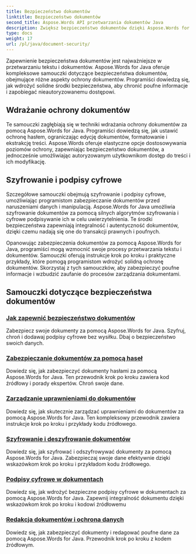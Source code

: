 ```yaml
---
title: Bezpieczeństwo dokumentów
linktitle: Bezpieczeństwo dokumentów
second_title: Aspose.Words API przetwarzania dokumentów Java
description: Zwiększ bezpieczeństwo dokumentów dzięki Aspose.Words for Java! Wdrażaj ochronę, szyfrowanie i podpisy cyfrowe, aby zapewnić solidną ochronę danych.
type: docs
weight: 17
url: /pl/java/document-security/
---
```


Zapewnienie bezpieczeństwa dokumentów jest najważniejsze w przetwarzaniu tekstu i dokumentów. Aspose.Words for Java oferuje kompleksowe samouczki dotyczące bezpieczeństwa dokumentów, obejmujące różne aspekty ochrony dokumentów. Programiści dowiedzą się, jak wdrożyć solidne środki bezpieczeństwa, aby chronić poufne informacje i zapobiegać nieautoryzowanemu dostępowi.

## Wdrażanie ochrony dokumentów

Te samouczki zagłębiają się w techniki wdrażania ochrony dokumentów za pomocą Aspose.Words for Java. Programiści dowiedzą się, jak ustawić ochronę hasłem, ograniczając edycję dokumentów, formatowanie i ekstrakcję treści. Aspose.Words oferuje elastyczne opcje dostosowywania poziomów ochrony, zapewniając bezpieczeństwo dokumentów, a jednocześnie umożliwiając autoryzowanym użytkownikom dostęp do treści i ich modyfikację.

## Szyfrowanie i podpisy cyfrowe

Szczegółowe samouczki obejmują szyfrowanie i podpisy cyfrowe, umożliwiając programistom zabezpieczanie dokumentów przed naruszeniami danych i manipulacją. Aspose.Words for Java umożliwia szyfrowanie dokumentów za pomocą silnych algorytmów szyfrowania i cyfrowe podpisywanie ich w celu uwierzytelnienia. Te środki bezpieczeństwa zapewniają integralność i autentyczność dokumentów, dzięki czemu nadają się one do transakcji prawnych i poufnych.

Opanowując zabezpieczenia dokumentów za pomocą Aspose.Words for Java, programiści mogą wzmocnić swoje procesy przetwarzania tekstu i dokumentów. Samouczki oferują instrukcje krok po kroku i praktyczne przykłady, które pomogą programistom wdrożyć solidną ochronę dokumentów. Skorzystaj z tych samouczków, aby zabezpieczyć poufne informacje i wzbudzić zaufanie do procesów zarządzania dokumentami.

## Samouczki dotyczące bezpieczeństwa dokumentów
### [Jak zapewnić bezpieczeństwo dokumentów](./keep-documents-safe-secure/)
Zabezpiecz swoje dokumenty za pomocą Aspose.Words for Java. Szyfruj, chroń i dodawaj podpisy cyfrowe bez wysiłku. Dbaj o bezpieczeństwo swoich danych.
### [Zabezpieczanie dokumentów za pomocą haseł](./securing-documents-passwords/)
Dowiedz się, jak zabezpieczyć dokumenty hasłami za pomocą Aspose.Words for Java. Ten przewodnik krok po kroku zawiera kod źródłowy i porady ekspertów. Chroń swoje dane.
### [Zarządzanie uprawnieniami do dokumentów](./managing-document-permissions/)
Dowiedz się, jak skutecznie zarządzać uprawnieniami do dokumentów za pomocą Aspose.Words for Java. Ten kompleksowy przewodnik zawiera instrukcje krok po kroku i przykłady kodu źródłowego.
### [Szyfrowanie i deszyfrowanie dokumentów](./document-encryption-decryption/)
Dowiedz się, jak szyfrować i odszyfrowywać dokumenty za pomocą Aspose.Words for Java. Zabezpieczaj swoje dane efektywnie dzięki wskazówkom krok po kroku i przykładom kodu źródłowego.
### [Podpisy cyfrowe w dokumentach](./digital-signatures-in-documents/)
Dowiedz się, jak wdrożyć bezpieczne podpisy cyfrowe w dokumentach za pomocą Aspose.Words for Java. Zapewnij integralność dokumentu dzięki wskazówkom krok po kroku i kodowi źródłowemu
### [Redakcja dokumentów i ochrona danych](./document-redaction-data-protection/)
Dowiedz się, jak zabezpieczyć dokumenty i redagować poufne dane za pomocą Aspose.Words for Java. Przewodnik krok po kroku z kodem źródłowym.